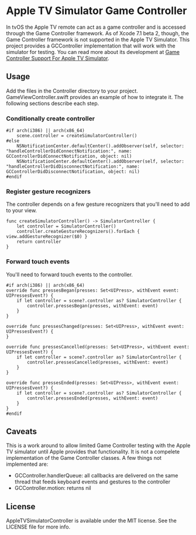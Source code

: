 # Apple TV Simulator Game Controller

In tvOS the Apple TV remote can act as a game controller and is accessed through the Game Controller framework. As of Xcode 7.1 beta 2, though, the Game Controller framework is not supported in the Apple TV Simulator. This project provides a GCController implementation that will work with the simulator for testing. You can read more about its development at [Game Controller Support For Apple TV Simulator](http://iosdevstuff.blogspot.com/2015/10/game-controller-support-for-apple-tv.html).
## Usage
Add the files in the Controller directory to your project. GameViewController.swift provides an example of how to integrate it. The following sections describe each step.
### Conditionally create controller
```
#if arch(i386) || arch(x86_64)
    scene.controller = createSimulatorController()
#else
    NSNotificationCenter.defaultCenter().addObserver(self, selector: "handleControllerDidConnectNotification:", name: GCControllerDidConnectNotification, object: nil)
    NSNotificationCenter.defaultCenter().addObserver(self, selector: "handleControllerDidDisconnectNotification:", name: GCControllerDidDisconnectNotification, object: nil)
#endif
```
### Register gesture recognizers
The controller depends on a few gesture recognizers that you'll need to add to your view.
```
func createSimulatorController() -> SimulatorController {
    let controller = SimulatorController()
    controller.createGestureRecognizers().forEach { view.addGestureRecognizer($0) }
    return controller
}
```
### Forward touch events
You'll need to forward touch events to the controller.
```
#if arch(i386) || arch(x86_64)
override func pressesBegan(presses: Set<UIPress>, withEvent event: UIPressesEvent?) {
    if let controller = scene?.controller as? SimulatorController {
        controller.pressesBegan(presses, withEvent: event)
    }
}
    
override func pressesChanged(presses: Set<UIPress>, withEvent event: UIPressesEvent?) {
}
    
override func pressesCancelled(presses: Set<UIPress>, withEvent event: UIPressesEvent?) {
    if let controller = scene?.controller as? SimulatorController {
        controller.pressesCancelled(presses, withEvent: event)
    }
}
    
override func pressesEnded(presses: Set<UIPress>, withEvent event: UIPressesEvent?) {
    if let controller = scene?.controller as? SimulatorController {
        controller.pressesEnded(presses, withEvent: event)
    }
}
#endif
```
## Caveats
This is a work around to allow limited Game Controller testing with the Apple TV simulator until Apple provides that functionality. It is not a compelete implementation of the Game Controller classes. A few things not implemented are:

* GCController.handlerQueue: all callbacks are delivered on the same thread that feeds keyboard events and gestures to the controller
* GCController.motion: returns nil

## License
AppleTVSimulatorController is available under the MIT license. See the LICENSE file for more info.

